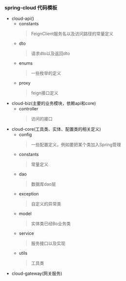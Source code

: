 ### spring-cloud 代码模板
* cloud-api()
    * constants
        > FeignClient服务名以及访问路径的常量定义
    * dto
        > 请求dto以及返回dto
    * enums
        > 一些枚举的定义
    * proxy
        > feign接口定义              
* cloud-biz(主要的业务模块，依赖api和core)
    * controller
        > 访问的接口
* cloud-core(工具类、实体、配置类的相关定义)
    * config
        > 一些配置定义，例如要把某个类加入Spring管理
    * constants
        > 常量定义
    * dao
        > 数据库dao层
    * exception
        > 自定义的异常类
    * model
        > 实体类已经Bo业务类
    * service
        > 服务接口以及实现
    * utils
        > 工具类
* cloud-gateway(网关服务)